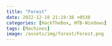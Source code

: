 ```yaml
---
title: "Forest"
date: 2022-12-18 21:19:38 +0530
categories: [HackTheBox, HTB-Windows]
tags: [Machines]
image: /assets/img/forest/Forest.png
---
```

